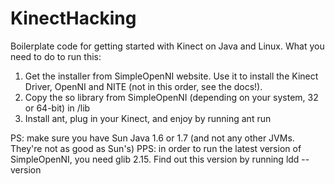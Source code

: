 KinectHacking
=============

Boilerplate code for getting started with Kinect on Java and Linux.
What you need to do to run this:

1) Get the installer from SimpleOpenNI website. Use it to install the Kinect Driver, OpenNI and NITE (not in this order, see the docs!).
2) Copy the so library from SimpleOpenNI (depending on your system, 32 or 64-bit) in /lib
3) Install ant, plug in your Kinect, and enjoy by running ant run

PS: make sure you have Sun Java 1.6 or 1.7 (and not any other JVMs. They're not as good as Sun's)
PPS: in order to run the latest version of SimpleOpenNI, you need glib 2.15. Find out this version by running ldd --version
